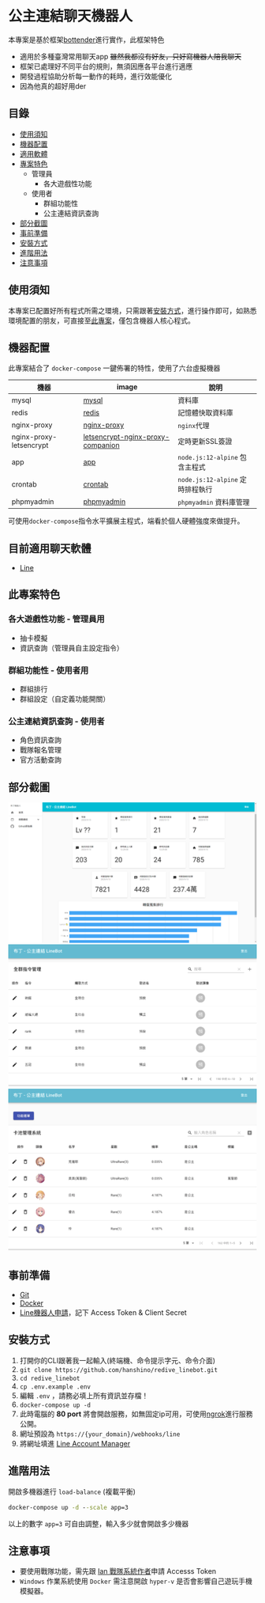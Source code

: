 # 公主連結聊天機器人

本專案是基於框架[bottender](https://bottender.js.org/)進行實作，此框架特色

* 適用於多種臺灣常用聊天app ~~雖然我都沒有好友，只好寫機器人陪我聊天~~
* 框架已處理好不同平台的規則，無須因應各平台進行適應
* 開發過程協助分析每一動作的耗時，進行效能優化
* 因為他真的超好用der

## 目錄

- [使用須知](#使用須知)
- [機器配置](#機器配置)
- [適用軟體](#目前適用聊天軟體)
- [專案特色](#此專案特色)
  - 管理員
    - 各大遊戲性功能
  - 使用者
    - 群組功能性
    - 公主連結資訊查詢
- [部分截圖](#部分截圖)
- [事前準備](#事前準備)
- [安裝方式](#安裝方式)
- [進階用法](#進階用法)
- [注意事項](#注意事項)

## 使用須知

本專案已配置好所有程式所需之環境，只需跟著[安裝方式](#安裝方式)，進行操作即可，如熟悉環境配置的朋友，可直接至[此專案](https://github.com/hanshino/redive_linebot_app)，僅包含機器人核心程式。

## 機器配置

此專案結合了 `docker-compose` 一鍵佈署的特性，使用了六台虛擬機器

|機器|image|說明|
|-|-|-|
|mysql|[mysql](https://hub.docker.com/_/mysql)|資料庫
|redis|[redis](https://hub.docker.com/_/redis)|記憶體快取資料庫
|nginx-proxy|[nginx-proxy](https://hub.docker.com/r/jwilder/nginx-proxy)|`nginx`代理
|nginx-proxy-letsencrypt|[letsencrypt-nginx-proxy-companion](https://hub.docker.com/r/jrcs/letsencrypt-nginx-proxy-companion/)|定時更新SSL簽證
|app|[app](https://github.com/hanshino/redive_linebot/blob/master/app/Dockerfile)|`node.js:12-alpine` 包含主程式
|crontab|[crontab](https://github.com/hanshino/redive_linebot/blob/master/job/Dockerfile)|`node.js:12-alpine` 定時排程執行
|phpmyadmin|[phpmyadmin](https://hub.docker.com/r/phpmyadmin/phpmyadmin/)|`phpmyadmin` 資料庫管理|

可使用`docker-compose`指令水平擴展主程式，端看於個人硬體強度來做提升。

## 目前適用聊天軟體

* [Line](https://line.me/zh-hant/)

## 此專案特色

### 各大遊戲性功能 - 管理員用
* 抽卡模擬
* 資訊查詢（管理員自主設定指令）

### 群組功能性 - 使用者用
* 群組排行
* 群組設定（自定義功能開關）

### 公主連結資訊查詢 - 使用者
* 角色資訊查詢
* 戰隊報名管理
* 官方活動查詢


## 部分截圖

![首頁](readmepic/home.png)
![全群指令管理](readmepic/GlobalOrder.png)
![轉蛋卡池](readmepic/GachaPool.png)

## 事前準備

* [Git](https://git-scm.com/)
* [Docker](https://www.docker.com/)
* [Line機器人申請](https://manager.line.biz/)，記下 Access Token & Client Secret

## 安裝方式

1. 打開你的CLI跟著我一起輸入(終端機、命令提示字元、命令介面)
2. `git clone https://github.com/hanshino/redive_linebot.git`
3. `cd redive_linebot`
4. `cp .env.example .env`
5. 編輯 `.env` ，請務必填上所有資訊並存檔！
6. `docker-compose up -d`
7. 此時電腦的 **80 port** 將會開啟服務，如無固定ip可用，可使用[ngrok](https://ngrok.com/)進行服務公開。
8. 網址預設為 `https://{your_domain}/webhooks/line`
9. 將網址填進 [Line Account Manager](https://manager.line.biz/)

## 進階用法
開啟多機器進行 `load-balance` (複載平衡)

```cmd
docker-compose up -d --scale app=3
```

以上的數字 `app=3` 可自由調整，輸入多少就會開啟多少機器

## 注意事項

* 要使用戰隊功能，需先跟 [Ian 戰隊系統作者](https://discord.gg/cwFc4qh)申請 Accesss Token
* `Windows` 作業系統使用 `Docker` 需注意開啟 `hyper-v` 是否會影響自己遊玩手機模擬器。
